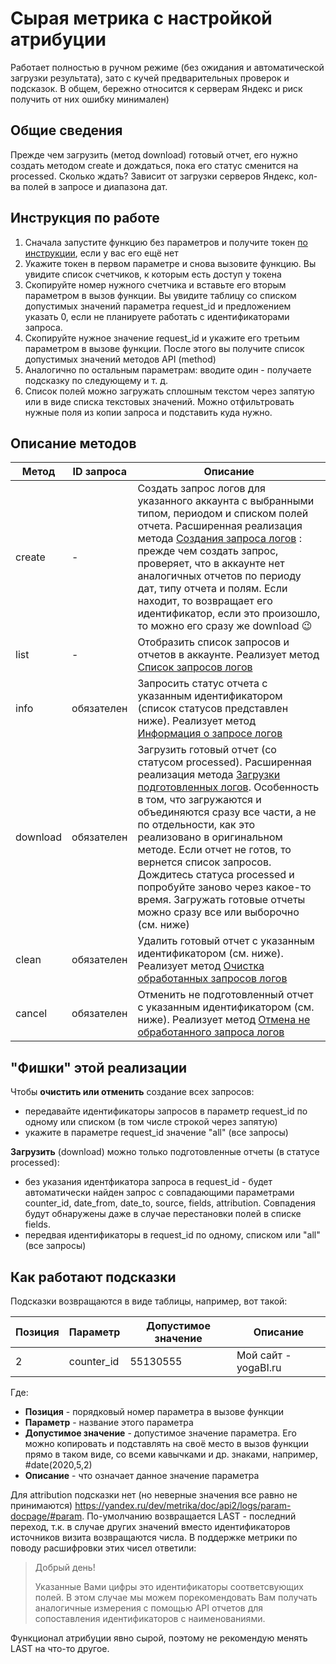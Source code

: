 # Сырая метрика с настройкой атрибуции

Работает полностью в ручном режиме (без ожидания и автоматической загрузки результата), зато с кучей предварительных проверок и подсказок. В общем, бережно относится к серверам Яндекс и риск получить от них ошибку минимален)

## Общие сведения

Прежде чем загрузить (метод download) готовый отчет, его нужно создать методом create и дождаться, пока его статус сменится на processed. Сколько ждать? Зависит от загрузки серверов Яндекс, кол-ва полей в запросе и диапазона дат.

## Инструкция по работе
1. Сначала запустите функцию без параметров и получите токен [по инструкции](https://yogabi.ru/services/yauth/), если у вас его ещё нет
1. Укажите токен в первом параметре и снова вызовите функцию. Вы увидите список счетчиков, к которым есть доступ у токена
1. Скопируйте номер нужного счетчика и вставьте его вторым параметром в вызов функции. Вы увидите таблицу со списком допустимых значений параметра request_id и предложением указать 0, если не планируете работать с идентификаторами запроса.
1. Скопируйте нужное значение request_id и укажите его третьим параметром в вызове функции. После этого вы получите список допустимых значений методов API (method)
1. Аналогично по остальным параметрам: вводите один - получаете подсказку по следующему и т. д.
1. Список полей можно загружать сплошным текстом через запятую или в виде списка текстовых значений. Можно отфильтровать нужные поля из копии запроса и подставить куда нужно.

## Описание методов

Метод | ID запроса | Описание
------|---------|-----
create|-|Создать запрос логов для указанного аккаунта с выбранными типом, периодом и списком полей отчета. Расширенная реализация метода [Создания запроса логов](https://yandex.ru/dev/metrika/doc/api2/logs/queries/createlogrequest-docpage/) : прежде чем создать запрос, проверяет, что в аккаунте нет аналогичных отчетов по периоду дат, типу отчета и полям. Если находит, то возвращает его идентификатор, если это произошло, то можно его сразу же download :wink:
list|-|Отобразить список запросов и отчетов в аккаунте. Реализует метод [Список запросов логов](https://yandex.ru/dev/metrika/doc/api2/logs/queries/getlogrequests-docpage/)
info|обязателен|Запросить статус отчета с указанным идентификатором (список статусов представлен ниже). Реализует метод [Информация о запросе логов](https://yandex.ru/dev/metrika/doc/api2/logs/queries/getlogrequest-docpage/)
download|обязателен|Загрузить готовый отчет (со статусом processed). Расширенная реализация метода [Загрузки подготовленных логов](https://yandex.ru/dev/metrika/doc/api2/logs/queries/download-docpage/). Особенность в том, что загружаются и объединяются сразу все части, а не по отдельности, как это реализовано в оригинальном методе. Если отчет не готов, то вернется список запросов. Дождитесь статуса processed и попробуйте заново через какое-то время. Загружать готовые отчеты можно сразу все или выборочно (см. ниже)
clean|обязателен|Удалить готовый отчет с указанным идентификатором (см. ниже). Реализует метод  [Очистка обработанных запросов логов](https://yandex.ru/dev/metrika/doc/api2/logs/queries/clean-docpage/)
cancel|обязателен|Отменить не подготовленный отчет с указанным идентификатором (см. ниже). Реализует метод [Отмена не обработанного запроса логов](https://yandex.ru/dev/metrika/doc/api2/logs/queries/cancel-docpage/)

## "Фишки" этой реализации

Чтобы **очистить или отменить** создание всех запросов:
* передавайте идентификаторы запросов в параметр request_id по одному или списком (в том числе строкой через запятую)
* укажите в параметре request_id значение "all" (все запросы)

**Загрузить** (download) можно только подготовленные отчеты (в статусе processed):
* без указания идентфикатора запроса в request_id - будет автоматически найден запрос с совпадающими параметрами counter_id, date_from, date_to, source, fields, attribution. Совпадения будут обнаружены даже в случае перестановки полей в списке fields.
* передвая идентификаторы в request_id по одному, списком или "all" (все запросы)


## Как работают подсказки
Подсказки возвращаются в виде таблицы, например, вот такой:

Позиция|Параметр|Допустимое значение|Описание
-------|--------|-------------------|--------
2|counter_id|55130555|Мой сайт - yogaBI.ru

Где:
* **Позиция** - порядковый номер параметра в вызове функции
* **Параметр** - название этого параметра
* **Допустимое значение** - допустимое значение параметра. Его можно копировать и подставлять на своё место в вызов функции прямо в таком виде, со всеми кавычками и др. знаками, например, #date(2020,5,2)
* **Описание** - что означает данное значение параметра

Для attribution подсказки нет (но неверные значения все равно не принимаются) https://yandex.ru/dev/metrika/doc/api2/logs/param-docpage/#param. По-умолчанию возвращается LAST - последний переход, т.к. в случае других значений вместо идентификаторов источников визита возвращаются числа. В поддержке метрики по поводу расшифровки этих чисел ответили:

> Добрый день!
> 
> Указанные Вами цифры это идентификаторы соответсвующих полей.
> В этом случае мы можем порекомендовать Вам получать аналогичные измерения с помощью API отчетов для сопоставления идентификаторов с наименованиями.

Функционал атрибуции явно сырой, поэтому не рекомендую менять LAST на что-то другое.
